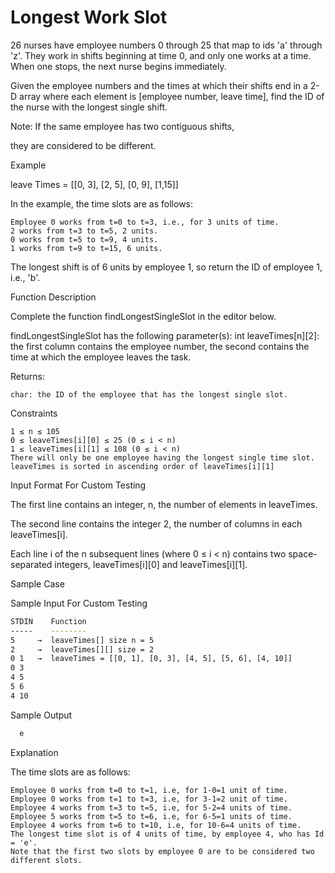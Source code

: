 # Longest Work Slot

26 nurses have employee numbers 0 through 25 that map to ids 'a' through 'z'. They work in shifts beginning at time 0, and only one works at a time. When one stops, the next nurse begins immediately.

Given the employee numbers and the times at which their shifts end in a 2-D array where each element is [employee number, leave time], find the ID of the nurse with the longest single shift.

Note: If the same employee has two contiguous shifts,

they are considered to be different.

Example

leave Times = [[0, 3], [2, 5], [0, 9], [1,15]]

In the example, the time slots are as follows:

    Employee 0 works from t=0 to t=3, i.e., for 3 units of time.
    2 works from t=3 to t=5, 2 units.
    0 works from t=5 to t=9, 4 units.
    1 works from t=9 to t=15, 6 units.

The longest shift is of 6 units by employee 1, so return the ID of employee 1, i.e., 'b'.

Function Description

Complete the function findLongestSingleSlot in the editor below.

findLongestSingleSlot has the following parameter(s):
    int leaveTimes[n][2]: the first column contains the employee number, the second contains the time at which the employee leaves the task.

Returns:

    char: the ID of the employee that has the longest single slot.

Constraints

    1 ≤ n ≤ 105
    0 ≤ leaveTimes[i][0] ≤ 25 (0 ≤ i < n)
    1 ≤ leaveTimes[i][1] ≤ 108 (0 ≤ i < n)
    There will only be one employee having the longest single time slot.
    leaveTimes is sorted in ascending order of leaveTimes[i][1]

Input Format For Custom Testing

The first line contains an integer, n, the number of elements in leaveTimes.

The second line contains the integer 2, the number of columns in each leaveTimes[i].

Each line i of the n subsequent lines (where 0 ≤ i < n) contains two space-separated integers, leaveTimes[i][0] and leaveTimes[i][1].

Sample Case

Sample Input For Custom Testing

```bash
STDIN    Function
-----    --------
5     →  leaveTimes[] size n = 5
2     →  leaveTimes[][] size = 2
0 1   →  leaveTimes = [[0, 1], [0, 3], [4, 5], [5, 6], [4, 10]]
0 3
4 5
5 6
4 10
```

Sample Output

```bash
  e
```

Explanation

The time slots are as follows:

    Employee 0 works from t=0 to t=1, i.e, for 1-0=1 unit of time.
    Employee 0 works from t=1 to t=3, i.e, for 3-1=2 unit of time.
    Employee 4 works from t=3 to t=5, i.e, for 5-2=4 units of time.
    Employee 5 works from t=5 to t=6, i.e, for 6-5=1 units of time.
    Employee 4 works from t=6 to t=10, i.e, for 10-6=4 units of time. 
    The longest time slot is of 4 units of time, by employee 4, who has Id = 'e'. 
    Note that the first two slots by employee 0 are to be considered two different slots.


